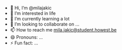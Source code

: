 - 👋 Hi, I’m @milajakic
- 👀 I’m interested in life
- 🌱 I’m currently learning a lot
- 💞️ I’m looking to collaborate on ...
- 📫 How to reach me mila.jakic@student.howest.be
- 😄 Pronouns: ...
- ⚡ Fun fact: ...

<!---
milajakic/milajakic is a ✨ special ✨ repository because its `README.md` (this file) appears on your GitHub profile.
You can click the Preview link to take a look at your changes.
--->
